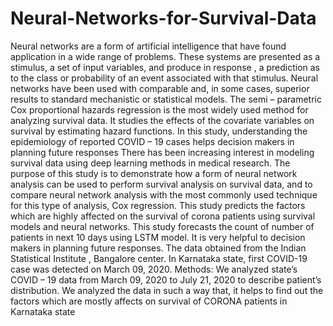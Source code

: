 # Neural-Networks-for-Survival-Data
Neural networks are a form of artificial intelligence that have found application in a wide range  of problems. These systems are presented as a stimulus, a set of input variables, and produce in response ,  a prediction as to the class or probability of an event associated with that stimulus. Neural networks have  been used with comparable and, in some cases, superior results to standard mechanistic or statistical  models. The semi – parametric Cox proportional hazards regression is the most widely used method for  analyzing survival data. It studies the effects of the covariate variables on survival by estimating hazard  functions. In this study, understanding the epidemiology of reported COVID – 19 cases helps decision  makers in planning future responses
There has been increasing interest in modeling survival data using deep learning methods in 
medical research. The purpose of this study is to demonstrate how a form of neural network analysis can
be used to perform survival analysis on survival data, and to compare neural network analysis with the 
most commonly used technique for this type of analysis, Cox regression. This study predicts the factors 
which are highly affected on the survival of corona patients using survival models and neural networks. 
This study forecasts the count of number of patients in next 10 days using LSTM model. It is very helpful 
to decision makers in planning future responses. The data obtained from the Indian Statistical Institute , 
Bangalore center. In Karnataka state, first COVID-19 case was detected on March 09, 2020.
Methods: 
We analyzed state’s COVID – 19 data from March 09, 2020 to July 21, 2020 to describe 
patient’s distribution. We analyzed the data in such a way that, it helps to find out the factors which are 
mostly affects on survival of CORONA patients in Karnataka state

